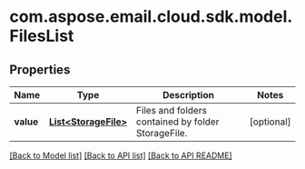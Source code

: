 
# com.aspose.email.cloud.sdk.model.FilesList

## Properties
Name | Type | Description | Notes
------------ | ------------- | ------------- | -------------
**value** | [**List&lt;StorageFile&gt;**](StorageFile.md) | Files and folders contained by folder StorageFile. |  [optional]


    
    


[[Back to Model list]](README.md#documentation-for-models) [[Back to API list]](README.md#documentation-for-api-endpoints) [[Back to API README]](README.md)

